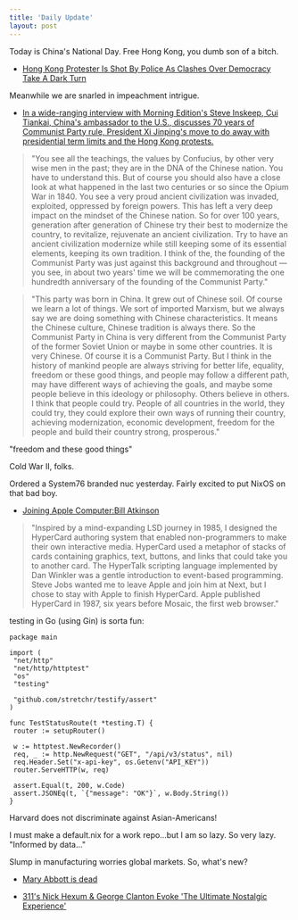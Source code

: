 ```yaml
---
title: 'Daily Update'
layout: post
---
```


Today is China's National Day. Free Hong Kong, you dumb son of a bitch. 

- [Hong Kong Protester Is Shot By Police As Clashes Over Democracy Take A Dark Turn](https://www.npr.org/2019/10/01/765971927/hong-kong-protester-reportedly-shot-by-police-during-mass-demonstrations)

Meanwhile we are snarled in impeachment intrigue.

- [In a wide-ranging interview with Morning Edition's Steve Inskeep, Cui Tiankai, China's ambassador to the U.S., discusses 70 years of Communist Party rule, President Xi Jinping's move to do away with presidential term limits and the Hong Kong protests.](https://www.npr.org/2019/10/01/765833918/transcript-nprs-interview-with-china-s-ambassador-to-the-u-s)

> "You see all the teachings, the values by Confucius, by other very wise men in the past; they are in the DNA of the Chinese nation. You have to understand this. But of course you should also have a close look at what happened in the last two centuries or so since the Opium War in 1840. You see a very proud ancient civilization was invaded, exploited, oppressed by foreign powers. This has left a very deep impact on the mindset of the Chinese nation. So for over 100 years, generation after generation of Chinese try their best to modernize the country, to revitalize, rejuvenate an ancient civilization. Try to have an ancient civilization modernize while still keeping some of its essential elements, keeping its own tradition. I think of the, the founding of the Communist Party was just against this background and throughout — you see, in about two years' time we will be commemorating the one hundredth anniversary of the founding of the Communist Party."

> "This party was born in China. It grew out of Chinese soil. Of course we learn a lot of things. We sort of imported Marxism, but we always say we are doing something with Chinese characteristics. It means the Chinese culture, Chinese tradition is always there. So the Communist Party in China is very different from the Communist Party of the former Soviet Union or maybe in some other countries. It is very Chinese. Of course it is a Communist Party. But I think in the history of mankind people are always striving for better life, equality, freedom or these good things, and people may follow a different path, may have different ways of achieving the goals, and maybe some people believe in this ideology or philosophy. Others believe in others. I think that people could try. People of all countries in the world, they could try, they could explore their own ways of running their country, achieving modernization, economic development, freedom for the people and build their country strong, prosperous."

"freedom and these good things"

Cold War II, folks. 

Ordered a System76 branded nuc yesterday. Fairly excited to put NixOS on that bad boy.

- [Joining Apple Computer:Bill Atkinson](https://www.folklore.org/StoryView.py?project=Macintosh&story=Joining_Apple_Computer&sortOrder=Sort+by+Date)

>"Inspired by a mind-expanding LSD journey in 1985, I designed the HyperCard authoring system that enabled non-programmers to make their own interactive media. HyperCard used a metaphor of stacks of cards containing graphics, text, buttons, and links that could take you to another card. The HyperTalk scripting language implemented by Dan Winkler was a gentle introduction to event-based programming. Steve Jobs wanted me to leave Apple and join him at Next, but I chose to stay with Apple to finish HyperCard. Apple published HyperCard in 1987, six years before Mosaic, the first web browser."

testing in Go (using Gin) is sorta fun:

```
package main

import (
 "net/http"
 "net/http/httptest"
 "os"
 "testing"

 "github.com/stretchr/testify/assert"
)

func TestStatusRoute(t *testing.T) {
 router := setupRouter()

 w := httptest.NewRecorder()
 req, _ := http.NewRequest("GET", "/api/v3/status", nil)
 req.Header.Set("x-api-key", os.Getenv("API_KEY"))
 router.ServeHTTP(w, req)

 assert.Equal(t, 200, w.Code)
 assert.JSONEq(t, `{"message": "OK"}`, w.Body.String())
}

```

Harvard does not discriminate against Asian-Americans!

I must make a default.nix for a work repo...but I am so lazy. So very lazy. "Informed by data..."

Slump in manufacturing worries global markets. So, what's new?

- [Mary Abbott is dead](https://www.nytimes.com/2019/10/01/arts/design/mary-abbott-dead.html?action=click&module=Well&pgtype=Homepage&section=Obituaries)

- [311's Nick Hexum & George Clanton Evoke 'The Ultimate Nostalgic Experience'](https://www.billboard.com/articles/news/8531401/311-nick-hexum-george-clanton-collab-two-singles)
